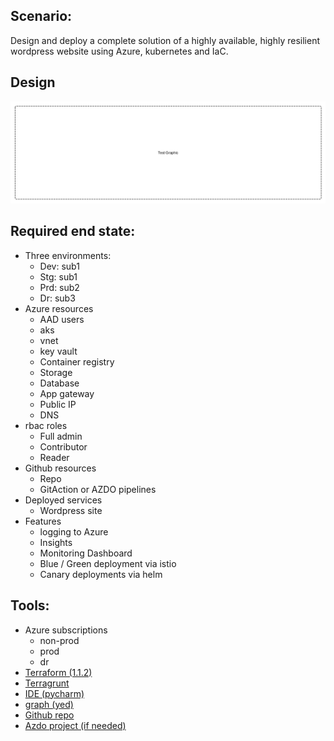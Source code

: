 ## Scenario: 
Design and deploy a complete solution of a highly available, highly resilient wordpress website using Azure, kubernetes and IaC.

## Design
![design](images/story.png)

## Required end state:
- Three environments:
    - Dev: sub1
    - Stg: sub1
    - Prd: sub2
    - Dr:  sub3
- Azure resources
    - AAD users
    - aks
    - vnet
    - key vault
    - Container registry
    - Storage
    - Database
    - App gateway
    - Public IP
    - DNS
- rbac roles
    - Full admin
    - Contributor
    - Reader 
- Github resources
    - Repo
    - GitAction or AZDO pipelines
- Deployed services
    - Wordpress site
- Features
    - logging to Azure
    - Insights
    - Monitoring Dashboard
    - Blue / Green deployment via istio
    - Canary deployments via helm

## Tools:
- Azure subscriptions
    - non-prod
    - prod
    - dr
- [Terraform (1.1.2)](https://www.terraform.io/downloads)
- [Terragrunt](https://github.com/gruntwork-io/terragrunt/releases)
- [IDE (pycharm)](https://www.jetbrains.com/pycharm/)
- [graph (yed)](https://www.yworks.com/downloads#yEd)
- [Github repo](https://github.com/linuxlsr/story-azure-solution-1)
- [Azdo project (if needed)](https://dev.azure.com/linuxlsr/Story%20AKS%20IaC)
